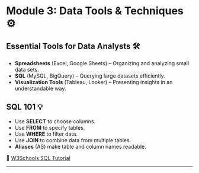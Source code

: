 # Module 3: Data Tools & Techniques ⚙️

## Essential Tools for Data Analysts 🛠️

- **Spreadsheets** (Excel, Google Sheets) – Organizing and analyzing small data sets.
- **SQL** (MySQL, BigQuery) – Querying large datasets efficiently.
- **Visualization Tools** (Tableau, Looker) – Presenting insights in an understandable way.

## SQL 101 💡

- Use **SELECT** to choose columns.
- Use **FROM** to specify tables.
- Use **WHERE** to filter data.
- Use **JOIN** to combine data from multiple tables.
- **Aliases** (AS) make table and column names readable.

🔗 [W3Schools SQL Tutorial](https://www.w3schools.com/sql/)

---
